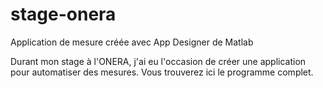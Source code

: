 # stage-onera

Application de mesure créée avec App Designer de Matlab

Durant mon stage à l'ONERA, j'ai eu l'occasion de créer une application pour automatiser des mesures. Vous trouverez ici le programme complet.
